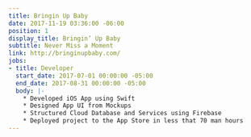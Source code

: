 ```yaml
---
title: Bringin Up Baby
date: 2017-11-19 03:36:00 -06:00
position: 1
display_title: Bringin’ Up Baby
subtitle: Never Miss a Moment
link: http://bringinupbaby.com/
jobs:
- title: Developer
  start_date: 2017-07-01 00:00:00 -05:00
  end_date: 2017-08-31 00:00:00 -05:00
  body: |-
    * Developed iOS App using Swift
    * Designed App UI from Mockups
    * Structured Cloud Database and Services using Firebase
    * Deployed project to the App Store in less that 70 man hours
---
```


